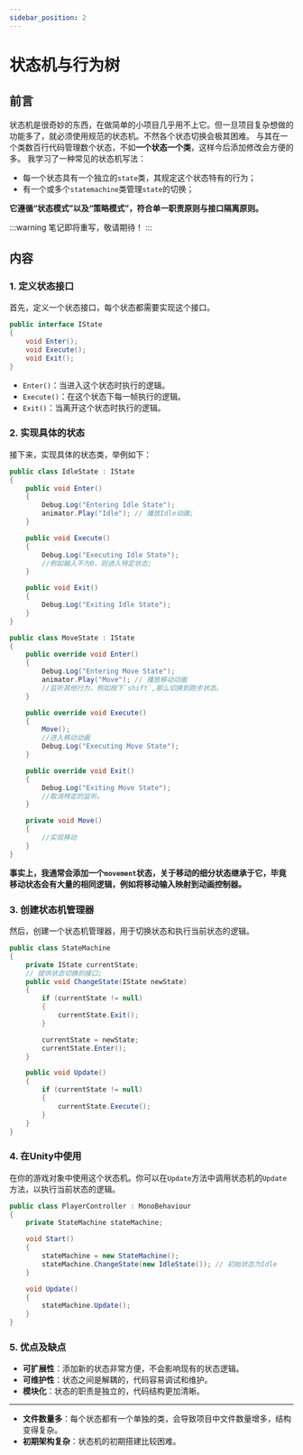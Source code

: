 ```yaml
---
sidebar_position: 2
---
```

# 状态机与行为树

## 前言
状态机是很奇妙的东西，在做简单的小项目几乎用不上它。但一旦项目复杂想做的功能多了，就必须使用规范的状态机。不然各个状态切换会极其困难。
与其在一个类数百行代码管理数个状态，不如**一个状态一个类**，这样今后添加修改会方便的多。
我学习了一种常见的状态机写法：
- 每一个状态具有一个独立的`state`类，其规定这个状态特有的行为；
- 有一个或多个`statemachine`类管理`state`的切换；  

**它遵循“状态模式”以及“策略模式”，符合单一职责原则与接口隔离原则。**

:::warning
笔记即将重写，敬请期待！
:::


## 内容

### 1. 定义状态接口
首先，定义一个状态接口，每个状态都需要实现这个接口。

```csharp
public interface IState
{
    void Enter();
    void Execute();
    void Exit();
}
```
- `Enter()`：当进入这个状态时执行的逻辑。
- `Execute()`：在这个状态下每一帧执行的逻辑。
- `Exit()`：当离开这个状态时执行的逻辑。
### 2. 实现具体的状态
接下来，实现具体的状态类，举例如下：

```csharp
public class IdleState : IState
{
    public void Enter()
    {
        Debug.Log("Entering Idle State"); 
        animator.Play("Idle"); // 播放Idle动画;
    }

    public void Execute()
    {
        Debug.Log("Executing Idle State");
        //例如输入不为0，则进入特定状态;
    }

    public void Exit()
    {
        Debug.Log("Exiting Idle State");
    }
}

public class MoveState : IState
{
    public override void Enter()
    {
        Debug.Log("Entering Move State");
        animator.Play("Move"); // 播放移动动画
        //监听其他行为，例如按下`shift`,那么切换到跑步状态。
    }

    public override void Execute()
    {
	    Move();
	    //进入移动动画
        Debug.Log("Executing Move State");
    }

    public override void Exit()
    {
        Debug.Log("Exiting Move State");
        //取消特定的监听。
    }

	private void Move()
	{
		//实现移动
	}
}
```

**事实上，我通常会添加一个`movement`状态，关于移动的细分状态继承于它，毕竟移动状态会有大量的相同逻辑，例如将移动输入映射到动画控制器。**
### 3. 创建状态机管理器
然后，创建一个状态机管理器，用于切换状态和执行当前状态的逻辑。

```csharp
public class StateMachine
{
    private IState currentState;
	// 提供状态切换的接口;
    public void ChangeState(IState newState)
    {
        if (currentState != null)
        {
            currentState.Exit();
        }

        currentState = newState;
        currentState.Enter();
    }

    public void Update()
    {
        if (currentState != null)
        {
            currentState.Execute();
        }
    }
}
```

### 4. 在Unity中使用
在你的游戏对象中使用这个状态机。你可以在`Update`方法中调用状态机的`Update`方法，以执行当前状态的逻辑。

```csharp
public class PlayerController : MonoBehaviour
{
    private StateMachine stateMachine;

    void Start()
    {
        stateMachine = new StateMachine();
        stateMachine.ChangeState(new IdleState()); // 初始状态为Idle
    }

    void Update()
    {
        stateMachine.Update();
    }
}
```

### 5. 优点及缺点
- **可扩展性**：添加新的状态非常方便，不会影响现有的状态逻辑。
- **可维护性**：状态之间是解耦的，代码容易调试和维护。
- **模块化**：状态的职责是独立的，代码结构更加清晰。
---
- **文件数量多**：每个状态都有一个单独的类，会导致项目中文件数量增多，结构变得复杂。
- **初期架构复杂**：状态机的初期搭建比较困难。